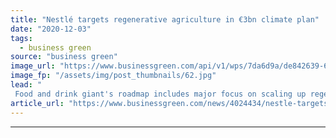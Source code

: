 ```yaml
---
title: "Nestlé targets regenerative agriculture in €3bn climate plan"
date: "2020-12-03"
tags: 
  - business green
source: "business green"
image_url: "https://www.businessgreen.com/api/v1/wps/7da6d9a/de842639-696b-4d5f-9a66-a47029e3f654/8/50672372756-3fa47a04df-c-185x114.jpg"
image_fp: "/assets/img/post_thumbnails/62.jpg"
lead: "
 Food and drink giant's roadmap includes major focus on scaling up regenerative agriculture across supply chains worldwide as it sets sights on net zero emissions by 2050 ..."
article_url: "https://www.businessgreen.com/news/4024434/nestle-targets-regenerative-agriculture-eur3bn-climate-plan"
---
```


---
